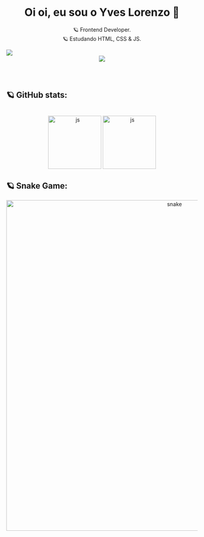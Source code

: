 <header>
 <!--
💫 Introduction:
-->

<h1> Oi oi, eu sou o Yves Lorenzo 🚀 </h1>

🪐 Frontend Developer.
<br>
🪐 Estudando HTML, CSS & JS.

<div align="left">
<img src="https://komarev.com/ghpvc/?username=yloooowww&label=PROFILE+VIEWS">
</div>

<!--
👾 Gif:
-->
 
<div align="center">
 <img align="center" src="https://github.com/yloooowww/yloooowww/blob/main/gif.gif">
</div>
<br>

</header>

<main>

<h2> 🪐 GitHub stats: </h2>
<br>

<!--
📖 Read me status:
-->

  <div align="center">
   <img height=140em align="center" src="https://github-readme-stats.vercel.app/api?username=yloooowww&hide=contribs,prs&show_icons=true&theme=midnight-purple" alt="js"/>
   <img height=140em align="center" src="https://github-readme-stats.vercel.app/api/top-langs/?username=yloooowww&layout=compact&theme=midnight-purple" alt="js"/>
  </div>

<!--
🐍📊 Snake game contribution chart:
-->

<h2> 🪐 Snake Game: </h2>
 
<div align="center">
<img width=870 src="https://github.com/yloooowww/yloooowww/blob/output/github-contribution-grid-snake.svg" alt="snake"/>
</div>

</main>
